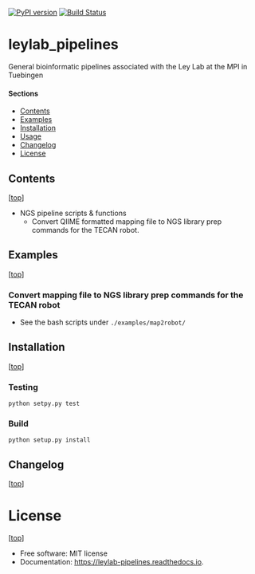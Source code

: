 [![PyPI version](https://img.shields.io/pypi/v/leylab_pipelines.svg)](https://pypi.python.org/pypi/leylab_pipelines)
[![Build Status](https://img.shields.io/travis/nick-youngblut/leylab_pipelines.svg)](https://travis-ci.org/nick-youngblut/leylab_pipelines)


leylab_pipelines
=================

 General bioinformatic pipelines associated with the Ley Lab at the MPI in Tuebingen


#### Sections

- [Contents](#contents)
- [Examples](#examples)
- [Installation](#installation)
- [Usage](#usage)
- [Changelog](#changelog)
- [License](#license)


## Contents

[[top](#sections)]

* NGS pipeline scripts & functions
  * Convert QIIME formatted mapping file to NGS library prep commands for the TECAN robot. 

## Examples

[[top](#sections)]

### Convert mapping file to NGS library prep commands for the TECAN robot

* See the bash scripts under `./examples/map2robot/`


## Installation

[[top](#sections)]

### Testing

`python setpy.py test`

### Build

`python setup.py install`


## Changelog

[[top](#sections)]


# License

[[top](#sections)]

* Free software: MIT license
* Documentation: https://leylab-pipelines.readthedocs.io.
